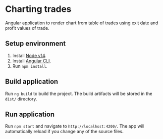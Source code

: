 # Charting trades

Angular application to render chart from table of trades using exit date and profit values of trade.

## Setup environment

 1. Install [Node v14](https://nodejs.org/en/).
 2. Install [Angular CLI](https://angular.io/cli).
 3. Run `npm install`.

## Build application

Run `ng build` to build the project. The build artifacts will be stored in the `dist/` directory.

## Run application

Run `npm start` and navigate to `http://localhost:4200/`. The app will automatically reload if you change any of the source files.
